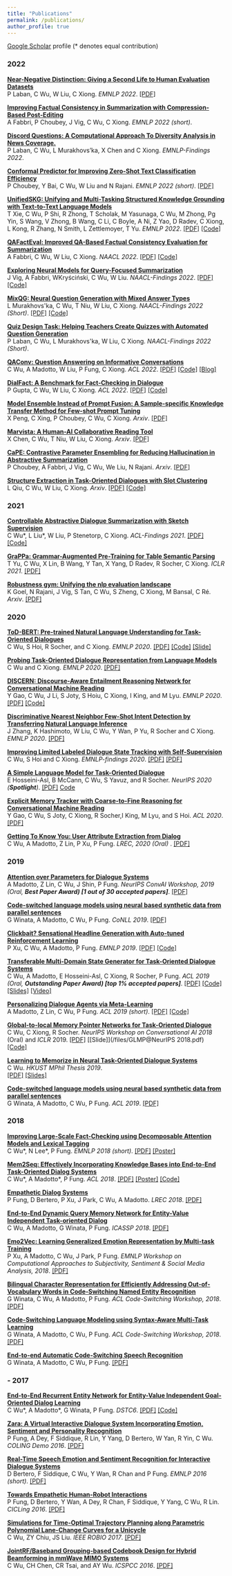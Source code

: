 ```yaml
---
title: "Publications"
permalink: /publications/
author_profile: true
---
```


<u><a href="https://scholar.google.com.hk/citations?user=1G4GV2EAAAAJ&hl" target="_blank">Google Scholar</a></u> profile
(* denotes equal contribution)


### 2022

<b>[Near-Negative Distinction: Giving a Second Life to Human Evaluation Datasets]()</b> <br> 
P Laban, C Wu, W Liu, C Xiong. <i>EMNLP 2022</i>. 
[[PDF]](https://arxiv.org/pdf/2205.06871.pdf) 

<b>[Improving Factual Consistency in Summarization with Compression-Based Post-Editing]()</b> <br> 
A Fabbri, P Choubey, J Vig, C Wu, C Xiong. <i>EMNLP 2022 (short)</i>. 

<b>[Discord Questions: A Computational Approach To Diversity Analysis in News Coverage.]()</b> <br> 
P Laban, C Wu, L Murakhovs’ka, X Chen and C Xiong. <i>EMNLP-Findings 2022</i>. 

<b>[Conformal Predictor for Improving Zero-Shot Text Classification Efficiency]()</b> <br> 
P Choubey, Y Bai, C Wu, W Liu and N Rajani. <i>EMNLP 2022 (short)</i>. 
[[PDF]](https://arxiv.org/pdf/2210.12619.pdf) 

<b>[UnifiedSKG: Unifying and Multi-Tasking Structured Knowledge Grounding with Text-to-Text Language Models]()</b> <br> 
T Xie, C Wu, P Shi, R Zhong, T Scholak, M Yasunaga, C Wu, M Zhong, Pg Yin, S Wang, V Zhong, B Wang, C Li, C Boyle, A Ni, Z Yao, D Radev, C Xiong, L Kong, R Zhang, N Smith, L Zettlemoyer, T Yu. <i>EMNLP 2022</i>. 
[[PDF]](https://arxiv.org/pdf/2201.05966.pdf) [[Code]](https://github.com/hkunlp/unifiedskg) 

<b>[QAFactEval: Improved QA-Based Factual Consistency Evaluation for Summarization]()</b> <br> 
A Fabbri, C Wu, W Liu, C Xiong. <i>NAACL 2022</i>. 
[[PDF]](https://arxiv.org/pdf/2112.08542.pdf) [[Code]](https://github.com/salesforce/QAFactEval) 

<b>[Exploring Neural Models for Query-Focused Summarization]()</b> <br> 
J Vig, A Fabbri, WKryściński, C Wu, W Liu. <i>NAACL-Findings 2022</i>. 
[[PDF]](https://arxiv.org/pdf/2112.07637.pdf) [[Code]](https://github.com/salesforce/query-focused-sum) 

<b>[MixQG: Neural Question Generation with Mixed Answer Types]()</b> <br> 
L Murakhovs'ka, C Wu, T Niu, W Liu, C Xiong. <i>NAACL-Findings 2022 (Short)</i>. 
[[PDF]](https://arxiv.org/pdf/2110.08175.pdf) [[Code]](https://github.com/salesforce/QGen)

<b>[Quiz Design Task: Helping Teachers Create Quizzes with Automated Question Generation]()</b> <br> 
P Laban, C Wu, L Murakhovs'ka, W Liu, C Xiong. <i>NAACL-Findings 2022 (Short)</i>. 

<b>[QAConv: Question Answering on Informative Conversations]()</b> <br> 
C Wu, A Madotto, W Liu, P Fung, C Xiong. <i>ACL 2022</i>. 
[[PDF]](https://arxiv.org/abs/2105.06912) [[Code]](https://github.com/salesforce/QAConv) [[Blog]](https://blog.einstein.ai/slack-your-way-to-qa/)

<b>[DialFact: A Benchmark for Fact-Checking in Dialogue]()</b> <br> 
P Gupta, C Wu, W Liu, C Xiong. <i>ACL 2022</i>. 
[[PDF]](https://arxiv.org/pdf/2110.08222.pdf) [[Code]](https://github.com/salesforce/DialFact) 

<b>[Model Ensemble Instead of Prompt Fusion: A Sample-specific Knowledge Transfer Method for Few-shot Prompt Tuning]()</b> <br> 
X Peng, C Xing, P Choubey, C Wu, C Xiong. <i>Arxiv</i>. 
[[PDF]](https://arxiv.org/abs/2210.12587) 

<b>[Marvista: A Human-AI Collaborative Reading Tool]()</b> <br> 
X Chen, C Wu, T Niu, W Liu, C Xiong. <i>Arxiv</i>. 
[[PDF]](https://arxiv.org/pdf/2207.08401.pdf) 

<b>[CaPE: Contrastive Parameter Ensembling for Reducing Hallucination in Abstractive Summarization]()</b> <br> 
P Choubey, A Fabbri, J Vig, C Wu, We Liu, N Rajani. <i>Arxiv</i>. 
[[PDF]](https://arxiv.org/abs/2110.07166) 

<b>[Structure Extraction in Task-Oriented Dialogues with Slot Clustering]()</b> <br> 
L Qiu, C Wu, W Liu, C Xiong. <i>Arxiv</i>. 
[[PDF]](https://arxiv.org/pdf/2203.00073.pdf) [[Code]](https://github.com/salesforce/dialog-flow-extraction) 


### 2021

<b>[Controllable Abstractive Dialogue Summarization with Sketch Supervision]()</b> <br> 
C Wu\*, L Liu\*, W Liu, P Stenetorp, C Xiong. <i>ACL-Findings 2021</i>. 
[[PDF]](https://arxiv.org/abs/2105.14064) [[Code]](https://github.com/salesforce/ConvSumm)

<b>[GraPPa: Grammar-Augmented Pre-Training for Table Semantic Parsing](/publications/grappa)</b> <br> 
T Yu, C Wu, X Lin, B Wang, Y Tan, X Yang, D Radev, R Socher, C Xiong. <i>ICLR 2021</i>. 
[[PDF]](https://arxiv.org/abs/2009.13845)

<b>[Robustness gym: Unifying the nlp evaluation landscape]()</b> <br> 
K Goel, N Rajani, J Vig, S Tan, C Wu, S Zheng, C Xiong, M Bansal, C Ré. <i>Arxiv</i>. 
[[PDF]](https://arxiv.org/abs/2101.04840)


### 2020 

<b>[ToD-BERT: Pre-trained Natural Language Understanding for Task-Oriented Dialogues](/publications/ToD-BERT)</b> <br>
C Wu, S Hoi, R Socher, and C Xiong. <i>EMNLP 2020</i>. [[PDF]](https://arxiv.org/abs/2004.06871) [[Code]](https://github.com/jasonwu0731/ToD-BERT) [[Slide]](/files/TODBERT-EMNLP-Presentation.pdf)

<b>[Probing Task-Oriented Dialogue Representation from Language Models](/publications/tod_probe)</b> <br>
C Wu and C Xiong. <i>EMNLP 2020</i>. 
[[PDF]](https://arxiv.org/pdf/2010.13912.pdf)

<b>[DISCERN: Discourse-Aware Entailment Reasoning Network for Conversational Machine Reading](/publications/DISCERN)</b> <br>
Y Gao, C Wu, J Li, S Joty, S Hoiu, C Xiong, I King, and M Lyu. <i>EMNLP 2020</i>. 
[[PDF]](https://arxiv.org/abs/2010.01838) [[Code]](https://github.com/Yifan-Gao/Discern)

<b>[Discriminative Nearest Neighbor Few-Shot Intent Detection by Transferring Natural Language Inference](/publications/FS-Intent)</b> <br>
J Zhang, K Hashimoto, W Liu, C Wu, Y Wan, P Yu, R Socher and C Xiong. <i>EMNLP 2020</i>. 
[[PDF]](https://www.aclweb.org/anthology/2020.emnlp-main.411/) 

<b>[Improving Limited Labeled Dialogue State Tracking with Self-Supervision](/publications/FS-DST)</b> <br>
C Wu, S Hoi and C Xiong. <i>EMNLP-findings 2020</i>. [[PDF]](https://arxiv.org/pdf/2010.13920.pdf)
[[PDF]](https://www.aclweb.org/anthology/2020.findings-emnlp.400/)

<b>[A Simple Language Model for Task-Oriented Dialogue](/publications/STOD)</b> <br>
E Hosseini-Asl, B McCann, C Wu, S Yavuz, and R Socher. <i>NeurIPS 2020 (<b>Spotlight</b>)</i>. 
[[PDF]](https://arxiv.org/abs/2005.00796) [Code](https://github.com/salesforce/simpletod)

<b>[Explicit Memory Tracker with Coarse-to-Fine Reasoning for Conversational Machine Reading](/publications/EMT)</b> <br>
Y Gao, C Wu, S Joty, C Xiong, R Socher,I King, M Lyu, and S Hoi. <i>ACL 2020</i>. 
[[PDF]](https://arxiv.org/abs/2005.12484) 

<b>[Getting To Know You: User Attribute Extraction from Dialog](/publications/GettingToKnowYou)</b> <br>
C Wu, A Madotto, Z Lin, P Xu, P Fung. <i>LREC, 2020 (Oral) </i>. 
[[PDF]](https://arxiv.org/abs/1908.04621) 

### 2019

<b>[Attention over Parameters for Dialogue Systems](/publications/aop)</b> <br>
A Madotto, Z Lin, C Wu, J Shin, P Fung. <i>NeurIPS ConvAI Workshop, 2019 (Oral, <b>Best Paper Award) [1 out of 30 accepted papers]</b></i>. [[PDF]](https://arxiv.org/abs/2001.01871) 

<b>[Code-switched language models using neural based synthetic data from parallel sentences](/publications/conll19)</b> <br>
G Winata, A Madotto, C Wu, P Fung. <i>CoNLL 2019</i>. [[PDF]](https://arxiv.org/abs/1909.08582) 

<b>[Clickbait? Sensational Headline Generation with Auto-tuned Reinforcement Learning](/publications/senHeadline)</b> <br>
P Xu, C Wu, A Madotto, P Fung. <i>EMNLP 2019</i>. [[PDF]](https://arxiv.org/abs/1909.03582) [[Code]](https://github.com/HLTCHKUST/sensational_headline)

<b>[Transferable Multi-Domain State Generator for Task-Oriented Dialogue Systems](/publications/trade)</b> <br>
C Wu, A Madotto, E Hosseini-Asl, C Xiong, R Socher, P Fung. <i>ACL 2019 (Oral, <b>Outstanding Paper Award) [top 1% accepted papers]</b></i>. [[PDF]](https://arxiv.org/abs/1905.08743) [[Code]](https://github.com/jasonwu0731/trade-dst) [[Slides]](/files/TRADE-DST-ACL-2019.pdf) [[Video]](http://www.livecongress.it/aol/indexSA.php?id=4989C85D&ticket=)

<b>[Personalizing Dialogue Agents via Meta-Learning](/publications/DAML)</b> <br>
A Madotto, Z Lin, C Wu, P Fung. <i>ACL 2019 (short)</i>. [[PDF]](https://arxiv.org/abs/1905.10033) [[Code]](https://github.com/HLTCHKUST/PAML) 

<b>[Global-to-local Memory Pointer Networks for Task-Oriented Dialogue](/publications/nips18)</b> <br>
C Wu, C Xiong, R Socher. <i>NeurIPS Workshop on Conversational AI 2018</i> (Oral) and <i>ICLR</i> 2019. 
[[PDF]](https://arxiv.org/abs/1901.04713) [[Slide]](/files/GLMP@NeurIPS 2018.pdf) [[Code]](https://github.com/jasonwu0731/GLMP) 

<b>[Learning to Memorize in Neural Task-Oriented Dialogue Systems]()</b> <br>
C Wu. <i>HKUST MPhil Thesis 2019</i>.  
[[PDF]](https://arxiv.org/abs/1905.07687) [[Slides]](/files/JasonWuMPhilThesisPresentation.pdf)

<b>[Code-switched language models using neural based synthetic data from parallel sentences]()</b> <br>
G Winata, A Madotto, C Wu, P Fung. <i>ACL 2019</i>.
[[PDF]](https://www.aclweb.org/anthology/K19-1026.pdf)

### 2018

<b>[Improving Large-Scale Fact-Checking using Decomposable Attention Models and Lexical Tagging](https://jasonwu0731.github.io/publications/emnlp18)</b> <br>
C Wu\*, N Lee\*, P Fung. <i>EMNLP 2018 (short)</i>. [[PDF]](http://aclweb.org/anthology/D18-1143) [[Poster]](/files/EMNLP2018_Poster.pdf) 

<b>[Mem2Seq: Effectively Incorporating Knowledge Bases into End-to-End Task-Oriented Dialog Systems](https://jasonwu0731.github.io/publications/Mem2Seq)</b> <br>
C Wu\*, A Madotto\*, P Fung. <i>ACL 2018</i>.
[[PDF]](https://arxiv.org/pdf/1804.08217.pdf) [[Poster]](/files/mem2seq-poster) [[Code]](https://github.com/HLTCHKUST/Mem2Seq) 

<b>[Empathetic Dialog Systems](https://jasonwu0731.github.io/publications/LREC18)</b> <br>
P Fung, D Bertero, P Xu, J Park, C Wu, A Madotto. <i>LREC 2018</i>.
[[PDF]](http://lrec2018.lrec-conf.org/media/filer_public/2018/05/03/pascale_fungempathetic_dialog_systems.pdf)

<b>[End-to-End Dynamic Query Memory Network for Entity-Value Independent Task-oriented Dialog](https://jasonwu0731.github.io/publications/DQMemNN)</b> <br>
C Wu, A Madotto, G Winata, P Fung. <i>ICASSP 2018</i>.
[[PDF]](https://ieeexplore.ieee.org/stamp/stamp.jsp?arnumber=8461426) 

<b>[Emo2Vec: Learning Generalized Emotion Representation by Multi-task Training](/publications/emo2vec)</b> <br>
P Xu, A Madotto, C Wu, J Park, P Fung. <i>EMNLP Workshop on Computational Approaches to Subjectivity, Sentiment & Social Media Analysis, 2018</i>.
[[PDF]](https://arxiv.org/pdf/1809.04505.pdf) 

<b>[Bilingual Character Representation for Efficiently Addressing Out-of-Vocabulary Words in Code-Switching Named Entity Recognition](/publications/codeswitch1)</b> <br>
G Winata, C Wu, A Madotto, P Fung. <i>ACL Code-Switching Workshop, 2018</i>.
[[PDF]](https://arxiv.org/pdf/1805.12061.pdf) 

<b>[Code-Switching Language Modeling using Syntax-Aware Multi-Task Learning](/publications/codeswitch2)</b> <br>
G Winata, A Madotto, C Wu, P Fung. <i>ACL Code-Switching Workshop, 2018</i>.
[[PDF]](https://arxiv.org/pdf/1805.12070.pdf) 

<b>[End-to-end Automatic Code-Switching Speech Recognition]()</b> <br>
G Winata, A Madotto, C Wu, P Fung. 
[[PDF]](https://arxiv.org/abs/1810.12620)

### - 2017

<b>[End-to-End Recurrent Entity Network for Entity-Value Independent Goal-Oriented Dialog Learning](/publications/DSTC6)</b> <br>
C Wu\*, A Madotto\*, G Winata, P Fung. <i>DSTC6</i>.
[[PDF]](http://workshop.colips.org/dstc6/papers/track1_paper02_wu.pdf) [[Code]](https://github.com/jasonwu0731/RecurrentEntityNetwork) 

<b>[Zara: A Virtual Interactive Dialogue System Incorporating Emotion, Sentiment and Personality Recognition](/publications/Zara)</b> <br>
P Fung, A Dey, F Siddique, R Lin, Y Yang, D Bertero, W Yan, R Yin, C Wu. <i>COLING Demo 2016</i>.
[[PDF]](https://pdfs.semanticscholar.org/8fb0/4e09b5516ce9967947abf8f971ca560cedee.pdf?_ga=2.221745304.1298280617.1496641607-1145227445.1484936456) 

<b>[Real-Time Speech Emotion and Sentiment Recognition for Interactive Dialogue Systems](https://jasonwu0731.github.io/publications/EMNLP16)</b> <br>
D Bertero, F Siddique, C Wu, Y Wan, R Chan and P Fung. <i>EMNLP  2016 (short)</i>.
[[PDF]](http://aclweb.org/anthology/D16-1110) 

<b>[Towards Empathetic Human-Robot Interactions](https://jasonwu0731.github.io/publications/CICLing16)</b> <br>
P Fung, D Bertero, Y Wan, A Dey, R Chan, F Siddique, Y Yang, C Wu, R Lin. <i>CICLing 2016</i>.
[[PDF]](https://arxiv.org/abs/1605.04072) 

<b>[Simulations for Time-Optimal Trajectory Planning along Parametric Polynomial Lane-Change Curves for a Unicycle](https://jasonwu0731.github.io/publications/ROBIO17)</b> <br> C Wu, ZY Chiu, JS Liu. <i>IEEE ROBIO 2017</i>.
[[PDF]](https://ieeexplore.ieee.org/document/8324741/) 

<b>[JointRF/Baseband Grouping-based Codebook Design for Hybrid Beamforming in mmWave MIMO Systems](https://jasonwu0731.github.io/publications/ICSPCC16)</b> <br>
C Wu, CH Chen, CR Tsai, and AY Wu. <i>ICSPCC 2016</i>.
[[PDF]](http://access.ee.ntu.edu.tw/Publications/Conference/CA147_2016.pdf) 


